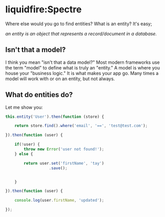 # liquidfire:Spectre
Where else would you go to find entities? What is an entity? It's easy;

_an entity is an object that represents a record/document in a database._

## Isn't that a model?
I think you mean "isn't that a data model?" Most modern frameworks use the term "model" to define what is truly an "entity."
A model is where you house your "business logic." It is what makes your app go. Many times a model will work with or on
an entity, but not always.

## What do entities do?
Let me show you:

```js
this.entity('User').then(function (store) {

    return store.find().where('email', '==', 'test@test.com');

}).then(function (user) {

    if(!user) {
        throw new Error('user not found!');
    } else {

        return user.set('firstName', 'tay')
                   .save();


    }

}).then(function (user) {

    console.log(user.firstName, 'updated');

});

```

